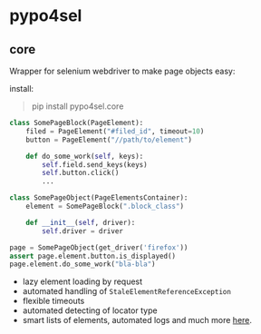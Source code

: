 # pypo4sel

## core

Wrapper for selenium webdriver to make page objects easy:

install:
> pip install pypo4sel.core

```python
class SomePageBlock(PageElement):
    filed = PageElement("#filed_id", timeout=10)
    button = PageElement("//path/to/element")

    def do_some_work(self, keys):
        self.field.send_keys(keys)
        self.button.click()
        ...

class SomePageObject(PageElementsContainer):
    element = SomePageBlock(".block_class")

    def __init__(self, driver):
        self.driver = driver

page = SomePageObject(get_driver('firefox'))
assert page.element.button.is_displayed()
page.element.do_some_work("bla-bla")
```

- lazy element loading by request
- automated handling of `StaleElementReferenceException`
- flexible timeouts
- automated detecting of locator type
- smart lists of elements, automated logs and much more [here](core/README.md).

